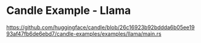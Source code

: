 # Candle Example - Llama

<https://github.com/huggingface/candle/blob/26c16923b92bddda6b05ee1993af47fb6de6ebd7/candle-examples/examples/llama/main.rs>
